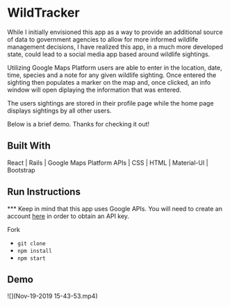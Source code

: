 # WildTracker 
While I initially envisioned this app as a way to provide an additional source of data to government agencies to allow for more informed wildlife management decisions, I have realized this app, in a much more developed state, could lead to a social media app based around wildlife sightings. 

Utilizing Google Maps Platform users are able to enter in the location, date, time, species and a note for any given wildlife sighting. Once entered the sighting then populates a marker on the map and, once clicked, an info window will open diplaying the information that was entered.

The users sightings are stored in their profile page while the home page displays sightings by all other users. 

Below is a brief demo. Thanks for checking it out!

## Built With
React | Rails | Google Maps Platform APIs | CSS | HTML | Material-UI | Bootstrap 

## Run Instructions
*** Keep in mind that this app uses Google APIs. You will need to create an account [here](https://cloud.google.com/maps-platform/) in order to obtain an API key.

Fork
- `git clone`
- `npm install`
- `npm start`

## Demo

![](Nov-19-2019 15-43-53.mp4)